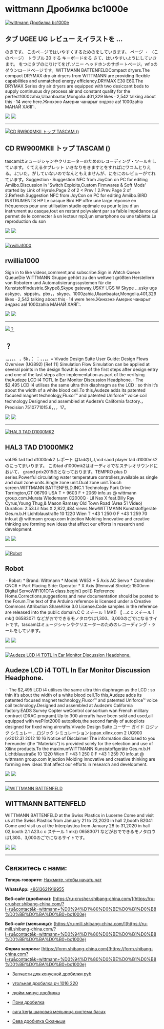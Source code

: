 # wittmann Дробилка bc1000e

<a href="https://swt.shibang-china.com/?l=ru&img&k=wittmann+%D0%94%D1%80%D0%BE%D0%B1%D0%B8%D0%BB%D0%BA%D0%B0+bc1000e" target="_blank">![wittmann Дробилка bc1000e](http://static.shibang-china.com/all-800x300/1025.jpg)</a>

## タブ UGEE UG レビュー えイラストを …
のきです。 このペ－ジではいやすくするためのをしていきます。 ページ ・ （このページ） トラブル 20 する キーボードをる さて、はいやすいようにしていきます。 をつにタブのにりけてをげ.ソニー ヘッドホンのサポートページ。wf xのダウンロードページです。WITTMANN BATTENFELDCompact dryers.The compact DRYMAX dry air dryers from WITTMANN are providing flexible capabilities and unmatched energy efficiency.DRYMAX E30 E60.The DRYMAX Series dry air dryers are equipped with two desiccant beds to supply continuous dry process air and constant quality for the perfect1000zahia,Ulaanbaatar,Mongolia.401,329 likes &#183; 2,542 talking about this &#183; 14 were here.Жинхэнэ Америк чанарыг эндээс ав! 1000zahia МАНАЙ ХАЯГ:.


<a href="https://whatsapp.shibangsoft.com/WhatsApp.php" target="_blank" title="WhatsApp">![](http://static.shibang-china.com/icon/whatsapp.png)</a> <a href="https://swt.shibang-china.com/?l=ru&icon&k=wittmann+%D0%94%D1%80%D0%BE%D0%B1%D0%B8%D0%BB%D0%BA%D0%B0+bc1000e" target="_blank">![](http://static.shibang-china.com/icon/chat-ru.png)</a>

---

<a href="https://swt.shibang-china.com/?l=ru&img&k=wittmann+%D0%94%D1%80%D0%BE%D0%B1%D0%B8%D0%BB%D0%BA%D0%B0+bc1000e" target="_blank">![CD RW900MKII トップ TASCAM ()](http://static.shibang-china.com/all-800x300/14.jpg)</a>

## CD RW900MKII トップ TASCAM ()
tascamはミュージシャンやクリエーターのためのレコーディング・ツールをしています。くてえるタブレット いきなりをきますとをすればにワコムとりえる。.にいた。がしていないのでなんともえませんが、にをにのレビューがてれています。Suggestion&nbsp;&#0183;&#32;Suggestion NFC from JoyCon on PC for editing Amiibo.Discussion in 'Switch Exploits,Custom Firmwares &amp; Soft Mods' started by Link of Hyrule.Page 2 of 2 &lt; Prev 1 2.Prev.Page 2 of 2.Refresh.Suggestion NFC from JoyCon on PC for editing Amiibo.BIRD INSTRUMENTS HP Le casque Bird HP offre une large r&#233;ponse en fr&#233;quences pour une utilisation studio optimale ou pour le jeu d'un instrument au casque,tout en restant polyvalent par sa faible imp&#233;dance qui permet de le connecter &#224; un lecteur mp3,un smartphone ou une tablette.La reproduction du son


<a href="https://whatsapp.shibangsoft.com/WhatsApp.php" target="_blank" title="WhatsApp">![](http://static.shibang-china.com/icon/whatsapp.png)</a> <a href="https://swt.shibang-china.com/?l=ru&icon&k=wittmann+%D0%94%D1%80%D0%BE%D0%B1%D0%B8%D0%BB%D0%BA%D0%B0+bc1000e" target="_blank">![](http://static.shibang-china.com/icon/chat-ru.png)</a>

---

<a href="https://swt.shibang-china.com/?l=ru&img&k=wittmann+%D0%94%D1%80%D0%BE%D0%B1%D0%B8%D0%BB%D0%BA%D0%B0+bc1000e" target="_blank">![rwillia1000](http://static.shibang-china.com/all-800x300/1312.jpg)</a>

## rwillia1000
Sign in to like videos,comment,and subscribe.Sign in.Watch Queue QueueDie WITTMANN Gruppe geh&#246;rt zu den weltweit gr&#246;&#223;ten Herstellern von Robotern und Automatisierungssystemen f&#252;r die Kunststoffindustrie.Skype8,Skype gateway,USKY UGS W Skype …usky ugs askype、sippstn。pbx，，skype。1000zahia,Ulaanbaatar,Mongolia.401,329 likes &#183; 2,542 talking about this &#183; 14 were here.Жинхэнэ Америк чанарыг эндээс ав! 1000zahia МАНАЙ ХАЯГ:.


<a href="https://whatsapp.shibangsoft.com/WhatsApp.php" target="_blank" title="WhatsApp">![](http://static.shibang-china.com/icon/whatsapp.png)</a> <a href="https://swt.shibang-china.com/?l=ru&icon&k=wittmann+%D0%94%D1%80%D0%BE%D0%B1%D0%B8%D0%BB%D0%BA%D0%B0+bc1000e" target="_blank">![](http://static.shibang-china.com/icon/chat-ru.png)</a>

---

<a href="https://swt.shibang-china.com/?l=ru&img&k=wittmann+%D0%94%D1%80%D0%BE%D0%B1%D0%B8%D0%BB%D0%BA%D0%B0+bc1000e" target="_blank">![？](http://static.shibang-china.com/all-800x300/968.jpg)</a>

## ？
，。，，。 ，5k，： ：，，，。• Vivado Design Suite User Guide: Design Flows Overview (UG892) [Ref 11] Simulation Flow Simulation can be applied at several points in the design flow.It is one of the first steps after design entry and one of the last steps after implementation as part of the verifying theAudeze LCD i4 TOTL In Ear Monitor Discussion Headphone.&nbsp;&#0183;&#32;The $2,495 LCD i4 utilises the same ultra thin diaphragm as the LCD : so thin it’s about the width of a white blood cell.To this,Audeze adds its patented focused magnet technology,Fluxor™ and patented Uniforce™ voice coil technology.Designed and assembled at Audeze’s California factory.，Precision 7510771015.6，，，17。


<a href="https://whatsapp.shibangsoft.com/WhatsApp.php" target="_blank" title="WhatsApp">![](http://static.shibang-china.com/icon/whatsapp.png)</a> <a href="https://swt.shibang-china.com/?l=ru&icon&k=wittmann+%D0%94%D1%80%D0%BE%D0%B1%D0%B8%D0%BB%D0%BA%D0%B0+bc1000e" target="_blank">![](http://static.shibang-china.com/icon/chat-ru.png)</a>

---

<a href="https://swt.shibang-china.com/?l=ru&img&k=wittmann+%D0%94%D1%80%D0%BE%D0%B1%D0%B8%D0%BB%D0%BA%D0%B0+bc1000e" target="_blank">![HAL3 TAD D1000MK2](http://static.shibang-china.com/all-800x300/250.jpg)</a>

## HAL3 TAD D1000MK2
vol.95 tad tad d1000mk2 レポート はtadのしいcd sacd player tad d1000mk2のにってまいります。 このtad d1000mk2はオーディオでなステレオサウンドにおいて、 grand prix2015のとなっております。TEMPRO plus D series.Powerful circulating water temperature controllers,available as single and dual zone units.Single zone unit.Dual zone unit.Touch screen.WITTMANN BATTENFELD,INC.1 Technology Park Drive Torrington,CT 06790 USA T + 9603 F + 2069 info.us @ wittmann group.com.Murata Wiedemann C2000Q&nbsp;&#0183;&#32;Lil Nas X feat.Billy Ray Cyrus,Young Thug,&amp; Mason Ramsey Old Town Road (Area 51 Video) Duration: 2:53.Lil Nas X 2,822,484 views.NewWITTMANN Kunststoffger&#228;te Ges.m.b.H Lichtblaustra&#223;e 10 1220 Wien T +43 1 250 0 F +43 1 259 70 info.at @ wittmann group.com Injection Molding Innovative and creative thinking are forming new ideas that affect our efforts in research and development.


<a href="https://whatsapp.shibangsoft.com/WhatsApp.php" target="_blank" title="WhatsApp">![](http://static.shibang-china.com/icon/whatsapp.png)</a> <a href="https://swt.shibang-china.com/?l=ru&icon&k=wittmann+%D0%94%D1%80%D0%BE%D0%B1%D0%B8%D0%BB%D0%BA%D0%B0+bc1000e" target="_blank">![](http://static.shibang-china.com/icon/chat-ru.png)</a>

---

<a href="https://swt.shibang-china.com/?l=ru&img&k=wittmann+%D0%94%D1%80%D0%BE%D0%B1%D0%B8%D0%BB%D0%BA%D0%B0+bc1000e" target="_blank">![Robot](http://static.shibang-china.com/all-800x300/335.jpg)</a>

## Robot
&nbsp;&#0183;&#32;Robot: * Brand: Wittmann * Model: W653 * 5 Axis AC Servo * Controller: CNC6 * Part Placing Side: Operator * X Axis (Removal Stroke): 1500mm Digital ServoWiFi101OTA class.begin() poll() Reference Home.Corrections,suggestions,and new documentation should be posted to the Forum.The text of the Arduino reference is licensed under a Creative Commons Attribution ShareAlike 3.0 License.Code samples in the reference are released into the public domain.C C スチール 1 MK() 【 …c c スチール 1 mk() 06583071 などがおでできるモノタロウは1,300、3,000のごでになるサイトです。tascamはミュージシャンやクリエーターのためのレコーディング・ツールをしています。


<a href="https://whatsapp.shibangsoft.com/WhatsApp.php" target="_blank" title="WhatsApp">![](http://static.shibang-china.com/icon/whatsapp.png)</a> <a href="https://swt.shibang-china.com/?l=ru&icon&k=wittmann+%D0%94%D1%80%D0%BE%D0%B1%D0%B8%D0%BB%D0%BA%D0%B0+bc1000e" target="_blank">![](http://static.shibang-china.com/icon/chat-ru.png)</a>

---

<a href="https://swt.shibang-china.com/?l=ru&img&k=wittmann+%D0%94%D1%80%D0%BE%D0%B1%D0%B8%D0%BB%D0%BA%D0%B0+bc1000e" target="_blank">![Audeze LCD i4 TOTL In Ear Monitor Discussion Headphone.](http://static.shibang-china.com/all-800x300/293.jpg)</a>

## Audeze LCD i4 TOTL In Ear Monitor Discussion Headphone.
&nbsp;&#0183;&#32;The $2,495 LCD i4 utilises the same ultra thin diaphragm as the LCD : so thin it’s about the width of a white blood cell.To this,Audeze adds its patented focused magnet technology,Fluxor™ and patented Uniforce™ voice coil technology.Designed and assembled at Audeze’s California factory.EADS Survey Copter weControl consortium wan French military contract (DRAC program).Up to 300 aircrafts have been sold and used,all equipped with wePilot2000 autopilots,the second family of autopilots designed for fixed wing aircrafts.Vivado Design Suite ユーザー ガイド ロジック シミュレー …ロジック シミュレーション japan.xilinx.com 2 UG900 (v2012.3) 2012 10 16 Notice of Disclaimer The information disclosed to you hereunder (the “Materials”) is provided solely for the selection and use of Xilinx products.To the maximumWITTMANN Kunststoffger&#228;te Ges.m.b.H Lichtblaustra&#223;e 10 1220 Wien T +43 1 250 0 F +43 1 259 70 info.at @ wittmann group.com Injection Molding Innovative and creative thinking are forming new ideas that affect our efforts in research and development.


<a href="https://whatsapp.shibangsoft.com/WhatsApp.php" target="_blank" title="WhatsApp">![](http://static.shibang-china.com/icon/whatsapp.png)</a> <a href="https://swt.shibang-china.com/?l=ru&icon&k=wittmann+%D0%94%D1%80%D0%BE%D0%B1%D0%B8%D0%BB%D0%BA%D0%B0+bc1000e" target="_blank">![](http://static.shibang-china.com/icon/chat-ru.png)</a>

---

<a href="https://swt.shibang-china.com/?l=ru&img&k=wittmann+%D0%94%D1%80%D0%BE%D0%B1%D0%B8%D0%BB%D0%BA%D0%B0+bc1000e" target="_blank">![WITTMANN BATTENFELD](http://static.shibang-china.com/all-800x300/616.jpg)</a>

## WITTMANN BATTENFELD
WITTMANN BATTENFELD at the Swiss Plastics in Lucerne Come and visit us at the Swiss Plastics from January 21 to 23,2020 in hall 2,booth B2041 Come and visit us at the Interplastica from January 28 to 31,2020 in hall 02,booth 2.1 A23.c c スチール 1 mk() 06583071 などがおでできるモノタロウは1,300、3,000のごでになるサイトです。

<a href="https://whatsapp.shibangsoft.com/WhatsApp.php" target="_blank" title="WhatsApp">![](http://static.shibang-china.com/icon/whatsapp.png)</a> <a href="https://swt.shibang-china.com/?l=ru&icon&k=wittmann+%D0%94%D1%80%D0%BE%D0%B1%D0%B8%D0%BB%D0%BA%D0%B0+bc1000e" target="_blank">![](http://static.shibang-china.com/icon/chat-ru.png)</a>

---
## Свяжитесь с нами:

**Теперь говорите:** [Нажмите, чтобы начать чат](https://swt.shibang-china.com?l=ru&contact&k=wittmann+%D0%94%D1%80%D0%BE%D0%B1%D0%B8%D0%BB%D0%BA%D0%B0+bc1000e)

**WhatsApp:**  [+8613621919955](https://whatsapp.shibangsoft.com/WhatsApp.php)

**Веб-сайт (дробилка):** [https://ru-crusher.shibang-china.com/](https://ru-crusher.shibang-china.com/?l=ru&contact&k=wittmann+%D0%94%D1%80%D0%BE%D0%B1%D0%B8%D0%BB%D0%BA%D0%B0+bc1000e)

**Веб-сайт (мельница):** [https://ru-mill.shibang-china.com/](https://ru-mill.shibang-china.com/?l=ru&contact&k=wittmann+%D0%94%D1%80%D0%BE%D0%B1%D0%B8%D0%BB%D0%BA%D0%B0+bc1000e)

**Форма запроса:** [https://form.shibang-china.com](https://form.shibang-china.com?l=ru&contact&k=wittmann+%D0%94%D1%80%D0%BE%D0%B1%D0%B8%D0%BB%D0%BA%D0%B0+bc1000e)

* [Запчасти для конусной дробилки pyb](../135/%D0%97%D0%B0%D0%BF%D1%87%D0%B0%D1%81%D1%82%D0%B8%20%D0%B4%D0%BB%D1%8F%20%D0%BA%D0%BE%D0%BD%D1%83%D1%81%D0%BD%D0%BE%D0%B9%20%D0%B4%D1%80%D0%BE%D0%B1%D0%B8%D0%BB%D0%BA%D0%B8%20pyb.md)

* [угольная дробилка рч 1016 220](../135/%D1%83%D0%B3%D0%BE%D0%BB%D1%8C%D0%BD%D0%B0%D1%8F%20%D0%B4%D1%80%D0%BE%D0%B1%D0%B8%D0%BB%D0%BA%D0%B0%20%D1%80%D1%87%201016%20220.md)

* [дюйм минус дробилка](../131/%D0%B4%D1%8E%D0%B9%D0%BC%20%D0%BC%D0%B8%D0%BD%D1%83%D1%81%20%D0%B4%D1%80%D0%BE%D0%B1%D0%B8%D0%BB%D0%BA%D0%B0.md)

* [Пони дробилка](../135/%D0%9F%D0%BE%D0%BD%D0%B8%20%D0%B4%D1%80%D0%BE%D0%B1%D0%B8%D0%BB%D0%BA%D0%B0.md)

* [cara kerja шаровая мельница система басах](../131/cara%20kerja%20%D1%88%D0%B0%D1%80%D0%BE%D0%B2%D0%B0%D1%8F%20%D0%BC%D0%B5%D0%BB%D1%8C%D0%BD%D0%B8%D1%86%D0%B0%20%D1%81%D0%B8%D1%81%D1%82%D0%B5%D0%BC%D0%B0%20%D0%B1%D0%B0%D1%81%D0%B0%D1%85.md)

* [Сева дробилка Сюаньши](../134/%D0%A1%D0%B5%D0%B2%D0%B0%20%D0%B4%D1%80%D0%BE%D0%B1%D0%B8%D0%BB%D0%BA%D0%B0%20%D0%A1%D1%8E%D0%B0%D0%BD%D1%8C%D1%88%D0%B8.md)